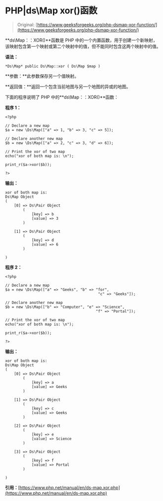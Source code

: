 # PHP|ds\Map xor()函数

> Original: [https://www.geeksforgeeks.org/php-dsmap-xor-function/](https://www.geeksforgeeks.org/php-dsmap-xor-function/)

**ds\Map：：XOR()**函数是 PHP 中的一个内置函数，用于创建一个新映射，该映射包含第一个映射或第二个映射中的值，但不能同时包含这两个映射中的值。

**语法：**

```
*Ds\Map* public Ds\Map::xor ( Ds\Map $map )

```

**参数：**此参数保存另一个值映射。

**返回值：**返回一个包含当前地图与另一个地图的异或的地图。

下面的程序说明了 PHP 中的**ds\Map：：XOR()**函数：

**程序 1：**

```
<?php 

// Declare a new map
$a = new \Ds\Map(["a" => 1, "b" => 3, "c" => 5]); 

// Declare another new map
$b = new \Ds\Map(["a" => 2, "c" => 3, "d" => 6]); 

// Print the xor of two map
echo("xor of both map is: \n"); 

print_r($a->xor($b));

?>
```

**输出：**

```
xor of both map is: 
Ds\Map Object
(
    [0] => Ds\Pair Object
        (
            [key] => b
            [value] => 3
        )

    [1] => Ds\Pair Object
        (
            [key] => d
            [value] => 6
        )

)

```

**程序 2：**

```
<?php 

// Declare a new map
$a = new \Ds\Map(["a" => "Geeks", "b" => "for", 
                                          "c" => "Geeks"]); 

// Declare another new map
$b = new \Ds\Map(["b" => "Computer", "e" => "Science",
                                         "f" => "Portal"]); 

// Print the xor of two map
echo("xor of both map is: \n"); 

print_r($a->xor($b));

?>
```

**输出：**

```
xor of both map is: 
Ds\Map Object
(
    [0] => Ds\Pair Object
        (
            [key] => a
            [value] => Geeks
        )

    [1] => Ds\Pair Object
        (
            [key] => c
            [value] => Geeks
        )

    [2] => Ds\Pair Object
        (
            [key] => e
            [value] => Science
        )

    [3] => Ds\Pair Object
        (
            [key] => f
            [value] => Portal
        )

)

```

**引用：**[https://www.php.net/manual/en/ds-map.xor.php](https://www.php.net/manual/en/ds-map.xor.php)
